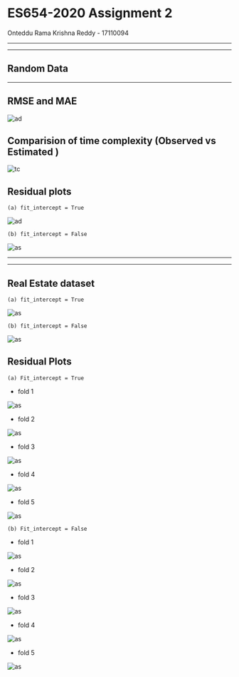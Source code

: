 # ES654-2020 Assignment 2

Onteddu Rama Krishna Reddy - 17110094

---------
---
Random Data
------
-------
RMSE and MAE
---
![ad](Images\linRegPred.png)

Comparision of time complexity (Observed vs Estimated )
--
![tc](Images\linReg_time.png)

Residual plots 
---
    (a) fit_intercept = True

![ad](Images\linRegRanfit.png)

    (b) fit_intercept = False

![as](Images\linRegRan.png)

------
-----
Real Estate dataset
------
    (a) fit_intercept = True

![as](Images\rePred1.PNG)

    (b) fit_intercept = False

![as](Images\rePred2.PNG)


Residual Plots
---
    (a) Fit_intercept = True

- fold 1

![as](Images\tfold1.png)

- fold 2

![as](Images\tfold2.png)

- fold 3

![as](Images\tfold3.png)

- fold 4

![as](Images\tfold4.png)

- fold 5

![as](Images\tfold5.png)

    (b) Fit_intercept = False

- fold 1

![as](Images\f1.png)

- fold 2

![as](Images\f2.png)

- fold 3

![as](Images\f3.png)

- fold 4

![as](Images\f4.png)

- fold 5

![as](Images\f5.png)